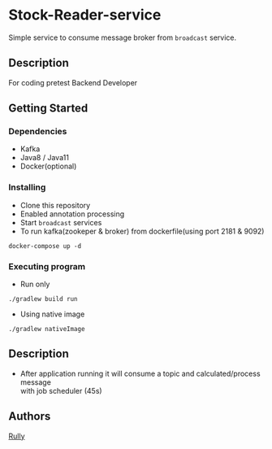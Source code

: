 # Stock-Reader-service

Simple service to consume message broker from `broadcast` service.

## Description

For coding pretest Backend Developer 

## Getting Started

### Dependencies

* Kafka
* Java8 / Java11
* Docker(optional)

### Installing

* Clone this repository
* Enabled annotation processing
* Start `broadcast` services   
* To run kafka(zookeper & broker) from dockerfile(using port 2181 & 9092)
```
docker-compose up -d
```

### Executing program

* Run only

```
./gradlew build run
```

* Using native image
```
./gradlew nativeImage
```

## Description

* After application running it will consume a topic and calculated/process message  
  with job scheduler (45s)


## Authors

[Rully](https://github.com/r4lly99)